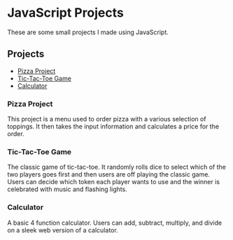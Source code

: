 # JavaScript Projects

These are some small projects I made using JavaScript.



## Projects

* [Pizza Project](https://github.com/ravenannn/JavaScript-Projects/tree/main/Pizza_Project)
* [Tic-Tac-Toe Game](#tic-tac-toe-game)
* [Calculator](#calculator)



### Pizza Project

This project is a menu used to order pizza with a various selection of toppings. It then
takes the input information and calculates a price for the order.



### Tic-Tac-Toe Game

The classic game of tic-tac-toe. It randomly rolls dice to select which of the two players goes first
and then users are off playing the classic game. Users can decide which token each player wants
to use and the winner is celebrated with music and flashing lights.



### Calculator

A basic 4 function calculator. Users can add, subtract, multiply, and divide on a sleek web version
of a calculator.